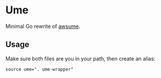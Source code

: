 # Ume

Minimal Go rewrite of [awsume](https://awsu.me).

## Usage

Make sure both files are you in your path, then create an alias:

```
source ume=". ume-wrapper"
```
